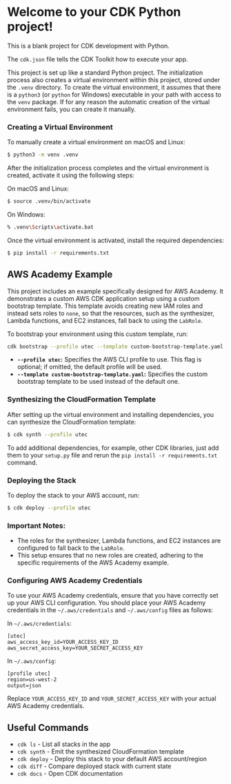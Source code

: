 # Welcome to your CDK Python project!

This is a blank project for CDK development with Python.

The `cdk.json` file tells the CDK Toolkit how to execute your app.

This project is set up like a standard Python project. The initialization process also creates a virtual environment within this project, stored under the `.venv` directory. To create the virtual environment, it assumes that there is a `python3` (or `python` for Windows) executable in your path with access to the `venv` package. If for any reason the automatic creation of the virtual environment fails, you can create it manually.

### Creating a Virtual Environment

To manually create a virtual environment on macOS and Linux:

```bash
$ python3 -m venv .venv
```

After the initialization process completes and the virtual environment is created, activate it using the following steps:

On macOS and Linux:

```bash
$ source .venv/bin/activate
```

On Windows:

```bash
% .venv\Scripts\activate.bat
```

Once the virtual environment is activated, install the required dependencies:

```bash
$ pip install -r requirements.txt
```

## AWS Academy Example

This project includes an example specifically designed for AWS Academy. It demonstrates a custom AWS CDK application setup using a custom bootstrap template. This template avoids creating new IAM roles and instead sets roles to `none`, so that the resources, such as the synthesizer, Lambda functions, and EC2 instances, fall back to using the `LabRole`.

To bootstrap your environment using this custom template, run:

```bash
cdk bootstrap --profile utec --template custom-bootstrap-template.yaml
```

- **`--profile utec`:** Specifies the AWS CLI profile to use. This flag is optional; if omitted, the default profile will be used.
- **`--template custom-bootstrap-template.yaml`:** Specifies the custom bootstrap template to be used instead of the default one.

### Synthesizing the CloudFormation Template

After setting up the virtual environment and installing dependencies, you can synthesize the CloudFormation template:

```bash
$ cdk synth --profile utec
```

To add additional dependencies, for example, other CDK libraries, just add them to your `setup.py` file and rerun the `pip install -r requirements.txt` command.

### Deploying the Stack

To deploy the stack to your AWS account, run:

```bash
$ cdk deploy --profile utec
```
### Important Notes:

- The roles for the synthesizer, Lambda functions, and EC2 instances are configured to fall back to the `LabRole`.
- This setup ensures that no new roles are created, adhering to the specific requirements of the AWS Academy example.

### Configuring AWS Academy Credentials

To use your AWS Academy credentials, ensure that you have correctly set up your AWS CLI configuration. You should place your AWS Academy credentials in the `~/.aws/credentials` and `~/.aws/config` files as follows:

In `~/.aws/credentials`:

```
[utec]
aws_access_key_id=YOUR_ACCESS_KEY_ID
aws_secret_access_key=YOUR_SECRET_ACCESS_KEY
```

In `~/.aws/config`:

```
[profile utec]
region=us-west-2
output=json
```

Replace `YOUR_ACCESS_KEY_ID` and `YOUR_SECRET_ACCESS_KEY` with your actual AWS Academy credentials.

## Useful Commands

 * `cdk ls`          - List all stacks in the app
 * `cdk synth`       - Emit the synthesized CloudFormation template
 * `cdk deploy`      - Deploy this stack to your default AWS account/region
 * `cdk diff`        - Compare deployed stack with current state
 * `cdk docs`        - Open CDK documentation
